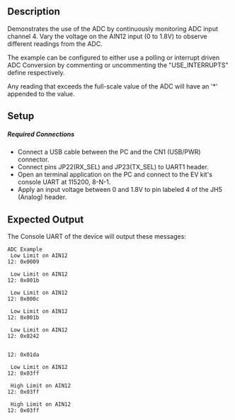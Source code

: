 ## Description

Demonstrates the use of the ADC by continuously monitoring ADC input channel 4.  Vary the voltage on the AIN12 input (0 to 1.8V) to observe different readings from the ADC.

The example can be configured to either use a polling or interrupt driven ADC Conversion by commenting or uncommenting the "USE_INTERRUPTS" define respectively. 

Any reading that exceeds the full-scale value of the ADC will have an '*' appended to the value.

## Setup

##### Required Connections
-   Connect a USB cable between the PC and the CN1 (USB/PWR) connector.
-   Connect pins JP22(RX_SEL) and JP23(TX_SEL) to UART1 header.
-   Open an terminal application on the PC and connect to the EV kit's console UART at 115200, 8-N-1.
-   Apply an input voltage between 0 and 1.8V to pin labeled 4 of the JH5 (Analog) header.

## Expected Output

The Console UART of the device will output these messages:

```
ADC Example
 Low Limit on AIN12
12: 0x0009

 Low Limit on AIN12
12: 0x001b

 Low Limit on AIN12
12: 0x000c

 Low Limit on AIN12
12: 0x001b

 Low Limit on AIN12
12: 0x0242


12: 0x01da

 Low Limit on AIN12
12: 0x03ff

 High Limit on AIN12
12: 0x03ff

 High Limit on AIN12
12: 0x03ff
```
